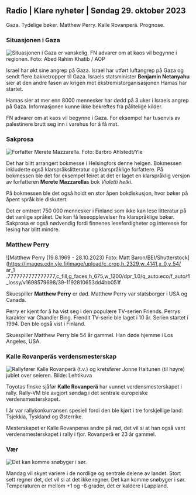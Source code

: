 ## Radio \| Klare nyheter \| Søndag 29. oktober 2023

Gaza. Tydelige bøker. Matthew Perry. Kalle Rovanperä. Prognose.

### Situasjonen i Gaza

![Situasjonen i Gaza er vanskelig. FN advarer om at kaos vil begynne i regionen. Foto: Abed Rahim Khatib / AOP](https://images.cdn.yle.fi/image/upload/c_crop,h_3780,w_6720,x_0,y_700/ar_1.77777777777777777,c_fill,g_faces,h_1_670,h_670,h_670./q_auto:eco/f_auto/fl_lossy/v1698587757/39-1192921653e641fc4a70)

Israel har økt sine angrep på Gaza. Israel har utført luftangrep på Gaza og sendt flere bakketropper til Gaza. Israels statsminister **Benjamin Netanyahu** sier at den andre fasen av krigen mot ekstremistorganisasjonen Hamas har startet.

Hamas sier at mer enn 8000 mennesker har dødd på 3 uker i Israels angrep på Gaza. Informasjonen kunne ikke bekreftes fra pålitelige kilder.

FN advarer om at kaos vil begynne i Gaza. For eksempel har tusenvis av palestinere brutt seg inn i varehus for å få mat.

### Sakprosa

![Forfatter Merete Mazzarella. Foto: Barbro Ahlstedt/Yle](https://images.cdn.yle.fi/image/upload/c_crop,h_3159,w_5616,x_0,y_0/ar_1.7777777777777777,c_fill,g_faces,h_6270,0_prq_auto:eco/f_auto/fl_lossy/v1620995152/39-806292609e6be113e02)

Det har blitt arrangert bokmesse i Helsingfors denne helgen. Bokmessen inkluderte også klarspråkslitteratur og klarspråklige forfattere. På bokmessen ble det for eksempel feiret at det er laget en klarspråklig versjon av forfatteren **Merete Mazzarella**s bok *Violetti hetki*.

På bokmessen ble det også holdt en stor åpen bokdiskusjon, hvor bøker på åpent språk ble diskutert.

Det er omtrent 750 000 mennesker i Finland som ikke kan lese litteratur på det vanlige språket. De kan få leseopplevelser fra klarspråklige bøker. Sakprosa er også nødvendig fordi finnenes leseferdigheter og interesse for lesing har blitt mindre.

### Matthew Perry

![Matthew Perry (19.8.1969 - 28.10.2023) Foto: Matt Baron/BEI/Shutterstock](https://images.cdn.yle.fi/image/upload/c_crop,h_2329,w_4141,x_0,y_54/ ar_1 .7777777777777777,c_fill,g_faces,h_675,w_1200/dpr_1.0/q_auto:eco/f_auto/fl_lossy/v1698579698/39-1192810653dd4bb051f

Skuespiller **Matthew Perry** er død. Matthew Perry var statsborger i USA og Canada.

Perry er kjent for å ha vist seg i den populære TV-serien Friends. Perrys karakter var Chandler Bing. Frendit TV-serie ble laget i 10 år. Serien startet i 1994. Den ble også vist i Finland.

Skuespiller Matthew Perry ble 54 år gammel. Han døde hjemme i Los Angeles, USA.

### Kalle Rovanperäs verdensmesterskap

![Rallyfører Kalle Rovanperä (t.v.) og kretsfører Jonne Haltunen (til høyre) jublet over seieren. Bilde: Lehtikuva](https://images.cdn.yle.fi/image/upload/c_crop,h_2406,w_4278,x_0,y_445/ar_1.777777777777777,c_fill,g_faces,h_670.co/d_qr_auto:e/f_auto/fl_lossy/v1698587806/39-1192922653e645d852bc)

Toyotas finske sjåfør **Kalle Rovanperä** har vunnet verdensmesterskapet i rally. Rally-VM ble avgjort søndag i det sentrale europeiske verdensmesterskapet.

I år var rallykonkurransen spesiell fordi den ble kjørt i tre forskjellige land: Tsjekkia, Tyskland og Østerrike.

Mesterskapet er Kalle Rovanperas andre på rad, det vil si at han også vant verdensmesterskapet i rally i fjor. Rovanperä er 23 år gammel.

### Vær

![Det kan komme snøbyger i sør.](https://images.cdn.yle.fi/image/upload/c_crop,h_1080,w_1919,x_0,y_0/ar_1.77777777777777777,c_fill,g_faces,h_670,h_670,h_670,/dpr_1.0/q_auto:eco/f_auto/fl_lossy/v1698594490/39-1192967653e7ea05e07b)

Mandag vil skyet variere i de nordlige og sentrale delene av landet. Stort sett regner det, det vil si at det ikke regner. Det kan komme snøbyger i sør. Temperaturen er mellom +1 og -6 grader, det er kaldere i Lappland.